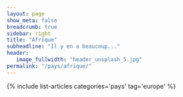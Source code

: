 ```yaml
---
layout: page
show_meta: false
breadcrumb: true
sidebar: right
title: "Afrique"
subheadline: "Il y en a beaucoup..."
header:
   image_fullwidth: "header_unsplash_5.jpg"
permalink: "/pays/afrique/"
---
```


{% include list-articles categories='pays' tag='europe' %}